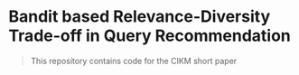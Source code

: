 # Bandit based Relevance-Diversity Trade-off in Query Recommendation #

> This repository contains code for the CIKM short paper 

